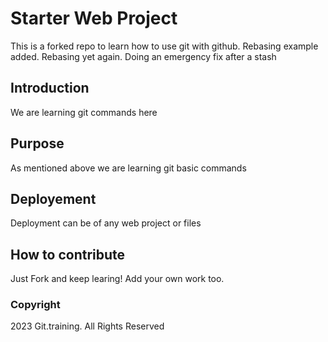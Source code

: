 # Starter Web Project

This is a forked repo to learn how to use git with github. Rebasing example added. Rebasing yet again.
Doing an emergency fix after a stash

## Introduction

We are learning git commands here

## Purpose

As mentioned above we are learning git basic commands

## Deployement

Deployment can be of any web project or files

## How to contribute

Just Fork and keep learing! Add your own work too.

### Copyright

2023 Git.training. All Rights Reserved


